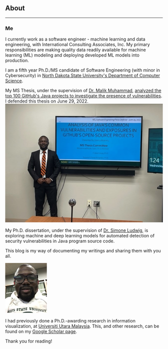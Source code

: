 ## About

---

### Me
I currently work as a software engineer - machine learning and data engineering, with International Consulting Associates, Inc. My primary responsibilities are making quality data readily available for machine learning (ML) modeling and deploying developed ML models into production.

I am a fifth year Ph.D./MS candidate of Software Engineering (with minor in Cybersecurity) in [North Dakota State University's Department of Computer Science](https://www.ndsu.edu/cs/). 

My MS Thesis, under the supervision of [Dr. Malik Muhammad](http://cs.ndsu.nodak.edu/~mmalik/#), [analyzed the top 100 GitHub's Java projects to investigate the presence of vulnerabilities](https://github.com/Semiu/java-codesecurity). I defended this thesis on June 29, 2022.
![](images/mscdefense.JPG)

My Ph.D. dissertation, under the supervision of [Dr. Simone Ludwig](http://www.cs.ndsu.nodak.edu/~siludwig/contact.html), is exploring machine and deep learning models for automated detection of security vulnerabilities in Java program source code. 

This blog is my way of documenting my writings and sharing them with you all.

![](images/selfimage.JPG)

I had previously done a Ph.D.-awarding research in information visualization, at [Universiti Utara Malaysia](http://www.uum.edu.my/). This, and other research, can be found on my [Google Scholar page](https://scholar.google.com/citations?user=ROaTHt0AAAAJ&hl=en).

Thank you for reading!
